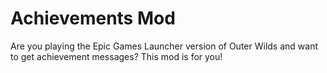 # Achievements Mod
Are you playing the Epic Games Launcher version of Outer Wilds and want to get achievement messages? This mod is for you!
